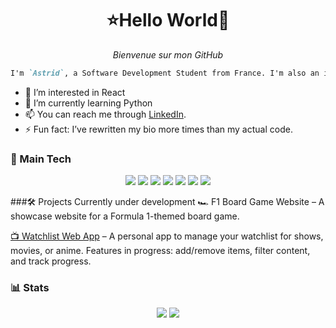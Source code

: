 <h1 align="center">⭐Hello World🦝</h1>
<p align="center"><i>Bienvenue sur mon GitHub</i></p>

```markdown
I'm `Astrid`, a Software Development Student from France. I'm also an intern in an engineering company.
```

- 👀 I’m interested in React
- 🌱 I’m currently learning Python
- 📫 You can reach me through [LinkedIn](https://www.linkedin.com/in/astridpierron/).
- ⚡ Fun fact: I’ve rewritten my bio more times than my actual code.

### 🚀 Main Tech

<div align="center">  
  <!-- Programming Languages -->  
  <img src="https://img.shields.io/badge/JavaScript-323330?style=for-the-badge&logo=javascript&logoColor=F7DF1E">  
  <img src="https://img.shields.io/badge/C%23-239120?style=for-the-badge&logo=csharp&logoColor=white">  

  <!-- Frameworks & Libraries -->  
  <img src="https://img.shields.io/badge/React-20232A?style=for-the-badge&logo=react&logoColor=61DAFB">  
  <img src="https://img.shields.io/badge/Node.js-339933?style=for-the-badge&logo=nodedotjs&logoColor=white">  
  <img src="https://img.shields.io/badge/Express.js-000000?style=for-the-badge&logo=express&logoColor=white">  

  <!-- Database -->  
  <img src="https://img.shields.io/badge/MySQL-005C84?style=for-the-badge&logo=mysql&logoColor=white">  

  <!-- Styling -->  
  <img src="https://img.shields.io/badge/SCSS-CC6699?style=for-the-badge&logo=sass&logoColor=white">  
</div>

###🛠️ Projects Currently under development
🏎️ F1 Board Game Website – A showcase website for a Formula 1-themed board game. 

[📺 Watchlist Web App](https://astr-id-watchlist.vercel.app/) – A personal app to manage your watchlist for shows, movies, or anime. Features in progress: add/remove items, filter content, and track progress.

### 📊 Stats

<div align="center">

  <img src="https://github-readme-stats.vercel.app/api/top-langs/?username=astr-id&theme=material-palenight&hide_progress=true">
  <img src="https://github-readme-stats.vercel.app/api?username=astr-id&theme=material-palenight&show_icons=true">
  
</div>
